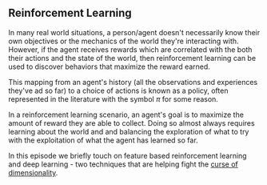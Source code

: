 ## Reinforcement Learning

In many real world situations, a person/agent doesn't necessarily know their own objectives or the mechanics of the world they're interacting with.  However, if the agent receives rewards which are correlated with the both their actions and the state of the world, then reinforcement learning can be used to discover behaviors that maximize the reward earned.

This mapping from an agent's history (all the observations and experiences they've ad so far) to a choice of actions is known as a policy, often represented in the literature with the symbol $\pi$ for some reason.

In a reinforcement learning scenario, an agent's goal is to maximize the amount of reward they are able to collect.  Doing so almost always requires learning about the world and and balancing the exploration of what to try with the exploitation of what the agent has learned so far.

In this episode we briefly touch on feature based reinforcement learning and deep learning - two techniques that are helping fight the [curse of dimensionality](https://dataskeptic.com/blog/episodes/2015/the-curse-of-dimensionality).
